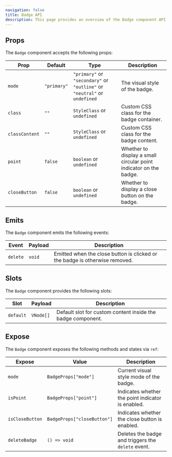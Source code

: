 ```yaml
---
navigation: false
title: Badge API
description: This page provides an overview of the Badge component API, detailing its props, emits, slots, and exposed methods/states.
---
```


## Props

The `Badge` component accepts the following props:

| Prop           | Default     | Type                                                                      | Description                                                       |
|----------------|-------------|---------------------------------------------------------------------------|-------------------------------------------------------------------|
| `mode`         | `"primary"` | `"primary"` or `"secondary"` or `"outline"` or `"neutral"` or `undefined` | The visual style of the badge.                                    |
| `class`        | `""`        | `StyleClass` or `undefined`                                               | Custom CSS class for the badge container.                         |
| `classContent` | `""`        | `StyleClass` or `undefined`                                               | Custom CSS class for the badge content.                           |
| `point`        | `false`     | `boolean` or `undefined`                                                  | Whether to display a small circular point indicator on the badge. |
| `closeButton`  | `false`     | `boolean` or `undefined`                                                  | Whether to display a close button on the badge.                   |

## Emits

The `Badge` component emits the following events:

| Event    | Payload | Description                                                                 |
|----------|---------|-----------------------------------------------------------------------------|
| `delete` | `void`  | Emitted when the close button is clicked or the badge is otherwise removed. |

## Slots

The `Badge` component provides the following slots:

| Slot      | Payload   | Description                                                 |
|-----------|-----------|-------------------------------------------------------------|
| `default` | `VNode[]` | Default slot for custom content inside the badge component. |

## Expose

The `Badge` component exposes the following methods and states via `ref`:

| Expose          | Value                       | Description                                        |
|-----------------|-----------------------------|----------------------------------------------------|
| `mode`          | `BadgeProps["mode"]`        | Current visual style mode of the badge.            |
| `isPoint`       | `BadgeProps["point"]`       | Indicates whether the point indicator is enabled.  |
| `isCloseButton` | `BadgeProps["closeButton"]` | Indicates whether the close button is enabled.     |
| `deleteBadge`   | `() => void`                | Deletes the badge and triggers the `delete` event. |